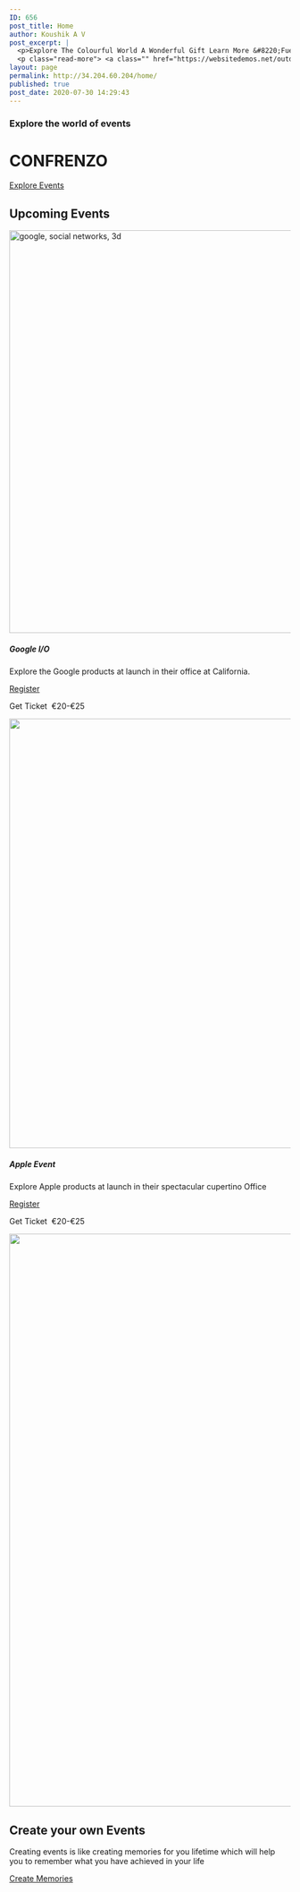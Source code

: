 ```yaml
---
ID: 656
post_title: Home
author: Koushik A V
post_excerpt: |
  <p>Explore The Colourful World A Wonderful Gift Learn More &#8220;Fuerat aestu carentem habentia spectent tonitrua mutastis locavit liberioris.&#8221; &#8211; Adam Sendler Upcoming Events Everest Camp Trek Fuerat aestu carentem habentia spectent tonitrua mutastis locavit liberioris inistra possedit. Learn More Walking Holidays Fuerat aestu carentem habentia spectent tonitrua mutastis locavit liberioris inistra possedit. Learn More Explore &hellip;</p>
  <p class="read-more"> <a class="" href="https://websitedemos.net/outdoor-adventure-02/"> <span class="screen-reader-text">Home</span> Read More &raquo;</a></p>
layout: page
permalink: http://34.204.60.204/home/
published: true
post_date: 2020-07-30 14:29:43
---
```

<h3>Explore the world of events</h3>		
			<h1>CONFRENZO</h1>		
			<a href="https://confrenzo.com/upcoming-events/" role="button">
						Explore Events
					</a>
			<h2>Upcoming Events</h2>		
										<img width="1280" height="720" src="https://confrenzo.s3.amazonaws.com/wp-content/uploads/2020/08/01091550/google-social-networks-3d-1762248.jpg" alt="google, social networks, 3d" />											
			<h5>Google I/O </h5><p>Explore the Google products at launch in their office at California. </p>		
			<a href="https://confrenzo.com/register-for-event/" role="button">
						Register
					</a>
		<p>Get Ticket  €20-€25</p>		
										<img width="1024" height="768" src="https://confrenzo.s3.amazonaws.com/wp-content/uploads/2020/08/01085604/pexels-jess-bailey-designs-788946-1024x768.jpg" alt="" srcset="https://confrenzo.s3.amazonaws.com/wp-content/uploads/2020/08/01085604/pexels-jess-bailey-designs-788946-1024x768.jpg 1024w, https://confrenzo.s3.amazonaws.com/wp-content/uploads/2020/08/01085604/pexels-jess-bailey-designs-788946-300x225.jpg 300w, https://confrenzo.s3.amazonaws.com/wp-content/uploads/2020/08/01085604/pexels-jess-bailey-designs-788946-768x576.jpg 768w, https://confrenzo.s3.amazonaws.com/wp-content/uploads/2020/08/01085604/pexels-jess-bailey-designs-788946-1536x1152.jpg 1536w, https://confrenzo.s3.amazonaws.com/wp-content/uploads/2020/08/01085604/pexels-jess-bailey-designs-788946-2048x1536.jpg 2048w" sizes="(max-width: 1024px) 100vw, 1024px" />											
			<h5>Apple Event</h5><p>Explore Apple products at launch in their spectacular cupertino Office</p>		
			<a href="https://confrenzo.com/register-for-event/" role="button">
						Register
					</a>
		<p>Get Ticket  €20-€25</p>		
										<img width="1024" height="1024" src="https://confrenzo.s3.amazonaws.com/wp-content/uploads/2020/08/01094328/78789824-create-memories-inspirational-poster-1024x1024.jpg" alt="" srcset="https://confrenzo.s3.amazonaws.com/wp-content/uploads/2020/08/01094328/78789824-create-memories-inspirational-poster-1024x1024.jpg 1024w, https://confrenzo.s3.amazonaws.com/wp-content/uploads/2020/08/01094328/78789824-create-memories-inspirational-poster-300x300.jpg 300w, https://confrenzo.s3.amazonaws.com/wp-content/uploads/2020/08/01094328/78789824-create-memories-inspirational-poster-150x150.jpg 150w, https://confrenzo.s3.amazonaws.com/wp-content/uploads/2020/08/01094328/78789824-create-memories-inspirational-poster-768x768.jpg 768w, https://confrenzo.s3.amazonaws.com/wp-content/uploads/2020/08/01094328/78789824-create-memories-inspirational-poster.jpg 1300w" sizes="(max-width: 1024px) 100vw, 1024px" />											
										<img src="http://18.204.15.73/wp-content/uploads/2020/07/78789824-create-memories-inspirational-poster.jpg" title="" alt="" />											
			<h2>Create your own Events</h2>		
		<p>Creating events is like creating memories for you lifetime which will help you to remember what you have achieved in your life</p>		
			<a href="https://confrenzo.com/create-your-events/" role="button">
						Create Memories
					</a>